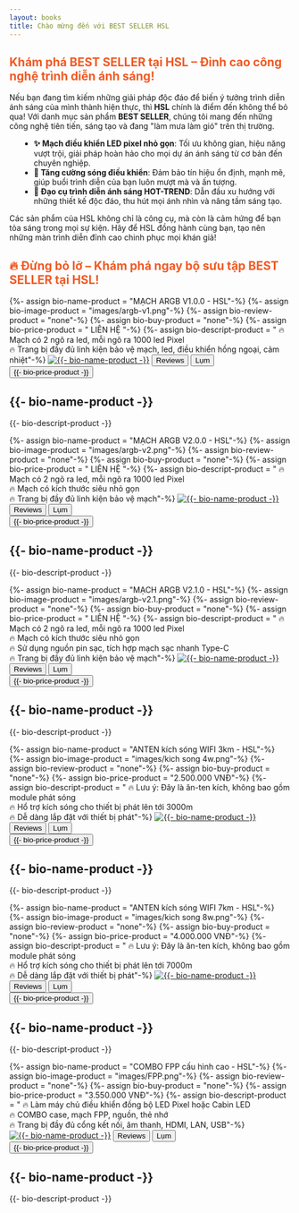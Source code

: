 ```yaml
---
layout: books
title: Chào mừng đến với BEST SELLER HSL
---
```

<head>
	<link rel="stylesheet" type="text/css" href="css/book_style.css" />
	<link rel="stylesheet" type="text/css" href="css/books_component.css" />
	<!-- Modernizr is used for flexbox fallback -->
	<script src="js/modernizr.custom.js"></script>
</head>
<div class="view">
	<div class="my__suggestion">
		<h2 style="color: #f15a24;">Khám phá BEST SELLER tại HSL – Đỉnh cao công nghệ trình diễn ánh sáng!</h2>
		<p>Nếu bạn đang tìm kiếm những giải pháp độc đáo để biến ý tưởng trình diễn ánh sáng của mình thành hiện thực, thì <strong>HSL</strong> chính là điểm đến không thể bỏ qua! Với danh mục sản phẩm <strong>BEST SELLER</strong>, chúng tôi mang đến những công nghệ tiên tiến, sáng tạo và đang "làm mưa làm gió" trên thị trường.</p>
		<ul style="margin-left: 20px;">
			<li><strong>✨ Mạch điều khiển LED pixel nhỏ gọn</strong>: Tối ưu không gian, hiệu năng vượt trội, giải pháp hoàn hảo cho mọi dự án ánh sáng từ cơ bản đến chuyên nghiệp.</li>
			<li><strong>📡 Tăng cường sóng điều khiển</strong>: Đảm bảo tín hiệu ổn định, mạnh mẽ, giúp buổi trình diễn của bạn luôn mượt mà và ấn tượng.</li>
			<li><strong>🎇 Đạo cụ trình diễn ánh sáng HOT-TREND</strong>: Dẫn đầu xu hướng với những thiết kế độc đáo, thu hút mọi ánh nhìn và nâng tầm sáng tạo.</li>
		</ul>
		<p>Các sản phẩm của HSL không chỉ là công cụ, mà còn là cảm hứng để bạn tỏa sáng trong mọi sự kiện. Hãy để HSL đồng hành cùng bạn, tạo nên những màn trình diễn đỉnh cao chinh phục mọi khán giả!</p>
		<h2 style="color: #f15a24; font-weight: bold;">🔥 Đừng bỏ lỡ – Khám phá ngay bộ sưu tập BEST SELLER tại HSL!</h2>
	</div>
	<div>
		<section class="grid">
		<!-- sách 1 -->
			<div class="product">
				<div class="product__info">
					{%- assign bio-name-product = "MẠCH ARGB V1.0.0 - HSL"-%}<!--  Tên sản phẩm -->
					{%- assign bio-image-product = "images/argb-v1.png"-%}<!--  Ảnh sản phẩm -->
					{%- assign bio-review-product = "none"-%}<!--  Link review sản phẩm -->
					{%- assign bio-buy-product = "none"-%}<!--  Link mua sản phẩm -->
					{%- assign bio-price-product = " LIÊN HỆ "-%}<!--  Giá bán sản phẩm -->
					{%- assign bio-descript-product = "
					🔥 Mạch có 2 ngõ ra led, mỗi ngõ ra 1000 led Pixel<br>
					🔥 Trang bị đầy đủ linh kiện bảo vệ mạch, led, điều khiển hồng ngoại, cảm nhiệt"-%}<!--  Mô tả sản phẩm -->
					<a href="{{- bio-buy-product -}}" target="_blank"><img class="product__image"  src="{{- bio-image-product -}}" alt="{{- bio-name-product -}}"></a><!--  Ảnh sản phẩm -->
					<button class="action action--button" onclick="window.open('{{- bio-review-product -}}')"><i class="fa fa-check-circle-o"></i><span class="action__text">Reviews</span></button> <!--  Link review sản phẩm -->
					<button class="action action--button" onclick="window.open('{{- bio-buy-product -}}')"><i class="fa fa-shopping-cart"></i><span class="action__text">Lụm</span></button> <!--  Link mua sản phẩm -->
					<br>
					<button class="action action--button" onclick="window.open('{{- bio-buy-product -}}')"><i class="fa-solid fa-dollar-sign"></i><span class="action__text">{{- bio-price-product -}}</span></button> <!--  Giá mua sản phẩm -->
					<h2 class="product__title">{{- bio-name-product -}}</h2> <!--  Tên sản phẩm -->
					<p>{{- bio-descript-product -}}</p>
				</div>
			</div>	
		<!-- sách 6 -->
			<div class="product">
				<div class="product__info">
					{%- assign bio-name-product = "MẠCH ARGB V2.0.0 - HSL"-%}<!--  Tên sản phẩm -->
					{%- assign bio-image-product = "images/argb-v2.png"-%}<!--  Ảnh sản phẩm -->
					{%- assign bio-review-product = "none"-%}<!--  Link review sản phẩm -->
					{%- assign bio-buy-product = "none"-%}<!--  Link mua sản phẩm -->
					{%- assign bio-price-product = " LIÊN HỆ "-%}<!--  Giá bán sản phẩm -->
					{%- assign bio-descript-product = "
					🔥 Mạch có 2 ngõ ra led, mỗi ngõ ra 1000 led Pixel<br>
					🔥 Mạch có kích thước siêu nhỏ gọn<br>
					🔥 Trang bị đầy đủ linh kiện bảo vệ mạch"-%}<!--  Mô tả sản phẩm -->
					<a href="{{- bio-buy-product -}}" target="_blank"><img class="product__image"  src="{{- bio-image-product -}}" alt="{{- bio-name-product -}}"></a><!--  Ảnh sản phẩm -->
					<button class="action action--button" onclick="window.open('{{- bio-review-product -}}')"><i class="fa fa-check-circle-o"></i><span class="action__text">Reviews</span></button> <!--  Link review sản phẩm -->
					<button class="action action--button" onclick="window.open('{{- bio-buy-product -}}')"><i class="fa fa-shopping-cart"></i><span class="action__text">Lụm</span></button> <!--  Link mua sản phẩm -->
					<br>
					<button class="action action--button" onclick="window.open('{{- bio-buy-product -}}')"><i class="fa-solid fa-dollar-sign"></i><span class="action__text">{{- bio-price-product -}}</span></button> <!--  Giá mua sản phẩm -->
					<h2 class="product__title">{{- bio-name-product -}}</h2> <!--  Tên sản phẩm -->
					<p>{{- bio-descript-product -}}</p>
				</div>
			</div>	
					<!-- sách 6 -->
			<div class="product">
				<div class="product__info">
					{%- assign bio-name-product = "MẠCH ARGB V2.1.0 - HSL"-%}<!--  Tên sản phẩm -->
					{%- assign bio-image-product = "images/argb-v2.1.png"-%}<!--  Ảnh sản phẩm -->
					{%- assign bio-review-product = "none"-%}<!--  Link review sản phẩm -->
					{%- assign bio-buy-product = "none"-%}<!--  Link mua sản phẩm -->
					{%- assign bio-price-product = " LIÊN HỆ "-%}<!--  Giá bán sản phẩm -->
					{%- assign bio-descript-product = "
					🔥 Mạch có 2 ngõ ra led, mỗi ngõ ra 1000 led Pixel<br>
					🔥 Mạch có kích thước siêu nhỏ gọn<br>
					🔥 Sử dụng nguồn pin sạc, tích hợp mạch sạc nhanh Type-C<br>
					🔥 Trang bị đầy đủ linh kiện bảo vệ mạch"-%}<!--  Mô tả sản phẩm -->
					<a href="{{- bio-buy-product -}}" target="_blank"><img class="product__image"  src="{{- bio-image-product -}}" alt="{{- bio-name-product -}}"></a><!--  Ảnh sản phẩm -->
					<button class="action action--button" onclick="window.open('{{- bio-review-product -}}')"><i class="fa fa-check-circle-o"></i><span class="action__text">Reviews</span></button> <!--  Link review sản phẩm -->
					<button class="action action--button" onclick="window.open('{{- bio-buy-product -}}')"><i class="fa fa-shopping-cart"></i><span class="action__text">Lụm</span></button> <!--  Link mua sản phẩm -->
					<br>
					<button class="action action--button" onclick="window.open('{{- bio-buy-product -}}')"><i class="fa-solid fa-dollar-sign"></i><span class="action__text">{{- bio-price-product -}}</span></button> <!--  Giá mua sản phẩm -->
					<h2 class="product__title">{{- bio-name-product -}}</h2> <!--  Tên sản phẩm -->
					<p>{{- bio-descript-product -}}</p>
				</div>
			</div>	
		<!-- sách 1 -->
			<div class="product">
				<div class="product__info">
					{%- assign bio-name-product = "ANTEN kích sóng WIFI 3km - HSL"-%}<!--  Tên sản phẩm -->
					{%- assign bio-image-product = "images/kich song 4w.png"-%}<!--  Ảnh sản phẩm -->
					{%- assign bio-review-product = "none"-%}<!--  Link review sản phẩm -->
					{%- assign bio-buy-product = "none"-%}<!--  Link mua sản phẩm -->
					{%- assign bio-price-product = "2.500.000 VNĐ"-%}<!--  Giá bán sản phẩm -->
					{%- assign bio-descript-product = "
					🔥 Lưu ý: Đây là ăn-ten kích, không bao gồm module phát sóng<br>
					🔥 Hổ trợ kích sóng cho thiết bị phát lên tới 3000m<br>
					🔥 Dễ dàng lắp đặt với thiết bị phát"-%}<!--  Mô tả sản phẩm -->
					<a href="{{- bio-buy-product -}}" target="_blank"><img class="product__image"  src="{{- bio-image-product -}}" alt="{{- bio-name-product -}}"></a><!--  Ảnh sản phẩm -->
					<button class="action action--button" onclick="window.open('{{- bio-review-product -}}')"><i class="fa fa-check-circle-o"></i><span class="action__text">Reviews</span></button> <!--  Link review sản phẩm -->
					<button class="action action--button" onclick="window.open('{{- bio-buy-product -}}')"><i class="fa fa-shopping-cart"></i><span class="action__text">Lụm</span></button> <!--  Link mua sản phẩm -->
					<br>
					<button class="action action--button" onclick="window.open('{{- bio-buy-product -}}')"><i class="fa-solid fa-dollar-sign"></i><span class="action__text">{{- bio-price-product -}}</span></button> <!--  Giá mua sản phẩm -->
					<h2 class="product__title">{{- bio-name-product -}}</h2> <!--  Tên sản phẩm -->
					<p>{{- bio-descript-product -}}</p>
				</div>
			</div>	
		<!-- sách 6 -->
			<div class="product">
				<div class="product__info">
					{%- assign bio-name-product = "ANTEN kích sóng WIFI 7km - HSL"-%}<!--  Tên sản phẩm -->
					{%- assign bio-image-product = "images/kich song 8w.png"-%}<!--  Ảnh sản phẩm -->
					{%- assign bio-review-product = "none"-%}<!--  Link review sản phẩm -->
					{%- assign bio-buy-product = "none"-%}<!--  Link mua sản phẩm -->
					{%- assign bio-price-product = "4.000.000 VNĐ"-%}<!--  Giá bán sản phẩm -->
					{%- assign bio-descript-product = "
					🔥 Lưu ý: Đây là ăn-ten kích, không bao gồm module phát sóng<br>
					🔥 Hổ trợ kích sóng cho thiết bị phát lên tới 7000m<br>
					🔥 Dễ dàng lắp đặt với thiết bị phát"-%}<!--  Mô tả sản phẩm -->
					<a href="{{- bio-buy-product -}}" target="_blank"><img class="product__image"  src="{{- bio-image-product -}}" alt="{{- bio-name-product -}}"></a><!--  Ảnh sản phẩm -->
					<button class="action action--button" onclick="window.open('{{- bio-review-product -}}')"><i class="fa fa-check-circle-o"></i><span class="action__text">Reviews</span></button> <!--  Link review sản phẩm -->
					<button class="action action--button" onclick="window.open('{{- bio-buy-product -}}')"><i class="fa fa-shopping-cart"></i><span class="action__text">Lụm</span></button> <!--  Link mua sản phẩm -->
					<br>
					<button class="action action--button" onclick="window.open('{{- bio-buy-product -}}')"><i class="fa-solid fa-dollar-sign"></i><span class="action__text">{{- bio-price-product -}}</span></button> <!--  Giá mua sản phẩm -->
					<h2 class="product__title">{{- bio-name-product -}}</h2> <!--  Tên sản phẩm -->
					<p>{{- bio-descript-product -}}</p>
				</div>
			</div>	
					<!-- sách 6 -->
			<div class="product">
				<div class="product__info">
					{%- assign bio-name-product = "COMBO FPP cấu hình cao - HSL"-%}<!--  Tên sản phẩm -->
					{%- assign bio-image-product = "images/FPP.png"-%}<!--  Ảnh sản phẩm -->
					{%- assign bio-review-product = "none"-%}<!--  Link review sản phẩm -->
					{%- assign bio-buy-product = "none"-%}<!--  Link mua sản phẩm -->
					{%- assign bio-price-product = "3.550.000 VNĐ"-%}<!--  Giá bán sản phẩm -->
					{%- assign bio-descript-product = "
					🔥 Làm máy chủ điều khiển đồng bộ LED Pixel hoặc Cabin LED<br>
					🔥 COMBO case, mạch FPP, nguồn, thẻ nhớ<br>
					🔥 Trang bị đầy đủ cổng kết nối, âm thanh, HDMI, LAN, USB"-%}<!--  Mô tả sản phẩm -->
					<a href="{{- bio-buy-product -}}" target="_blank"><img class="product__image"  src="{{- bio-image-product -}}" alt="{{- bio-name-product -}}"></a><!--  Ảnh sản phẩm -->
					<button class="action action--button" onclick="window.open('{{- bio-review-product -}}')"><i class="fa fa-check-circle-o"></i><span class="action__text">Reviews</span></button> <!--  Link review sản phẩm -->
					<button class="action action--button" onclick="window.open('{{- bio-buy-product -}}')"><i class="fa fa-shopping-cart"></i><span class="action__text">Lụm</span></button> <!--  Link mua sản phẩm -->
					<br>
					<button class="action action--button" onclick="window.open('{{- bio-buy-product -}}')"><i class="fa-solid fa-dollar-sign"></i><span class="action__text">{{- bio-price-product -}}</span></button> <!--  Giá mua sản phẩm -->
					<h2 class="product__title">{{- bio-name-product -}}</h2> <!--  Tên sản phẩm -->
					<p>{{- bio-descript-product -}}</p>
				</div>
			</div>	
		</section>
	</div>